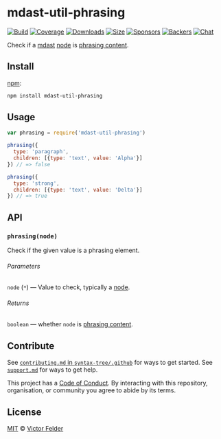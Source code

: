 # mdast-util-phrasing

[![Build][build-badge]][build]
[![Coverage][coverage-badge]][coverage]
[![Downloads][downloads-badge]][downloads]
[![Size][size-badge]][size]
[![Sponsors][sponsors-badge]][collective]
[![Backers][backers-badge]][collective]
[![Chat][chat-badge]][chat]

Check if a [mdast][] [node][] is [phrasing content][phrasing].

## Install

[npm][]:

```sh
npm install mdast-util-phrasing
```

## Usage

```js
var phrasing = require('mdast-util-phrasing')

phrasing({
  type: 'paragraph',
  children: [{type: 'text', value: 'Alpha'}]
}) // => false

phrasing({
  type: 'strong',
  children: [{type: 'text', value: 'Delta'}]
}) // => true
```

## API

### `phrasing(node)`

Check if the given value is a phrasing element.

###### Parameters

`node` (`*`) — Value to check, typically a [node][].

###### Returns

`boolean` — whether `node` is [phrasing content][phrasing].

## Contribute

See [`contributing.md` in `syntax-tree/.github`][contributing] for ways to get
started.
See [`support.md`][support] for ways to get help.

This project has a [Code of Conduct][coc].
By interacting with this repository, organisation, or community you agree to
abide by its terms.

## License

[MIT][license] © [Victor Felder][author]

<!-- Definitions -->

[build-badge]: https://img.shields.io/travis/syntax-tree/mdast-util-phrasing.svg

[build]: https://travis-ci.org/syntax-tree/mdast-util-phrasing

[coverage-badge]: https://img.shields.io/codecov/c/github/syntax-tree/mdast-util-phrasing.svg

[coverage]: https://codecov.io/github/syntax-tree/mdast-util-phrasing

[downloads-badge]: https://img.shields.io/npm/dm/mdast-util-phrasing.svg

[downloads]: https://www.npmjs.com/package/mdast-util-phrasing

[size-badge]: https://img.shields.io/bundlephobia/minzip/mdast-util-phrasing.svg

[size]: https://bundlephobia.com/result?p=mdast-util-phrasing

[sponsors-badge]: https://opencollective.com/unified/sponsors/badge.svg

[backers-badge]: https://opencollective.com/unified/backers/badge.svg

[collective]: https://opencollective.com/unified

[chat-badge]: https://img.shields.io/badge/join%20the%20community-on%20spectrum-7b16ff.svg

[chat]: https://spectrum.chat/unified/syntax-tree

[npm]: https://docs.npmjs.com/cli/install

[license]: license

[author]: https://draft.li

[contributing]: https://github.com/syntax-tree/.github/blob/master/contributing.md

[support]: https://github.com/syntax-tree/.github/blob/master/support.md

[coc]: https://github.com/syntax-tree/.github/blob/master/code-of-conduct.md

[mdast]: https://github.com/syntax-tree/mdast

[node]: https://github.com/syntax-tree/mdast#nodes

[phrasing]: https://github.com/syntax-tree/mdast#phrasingcontent

